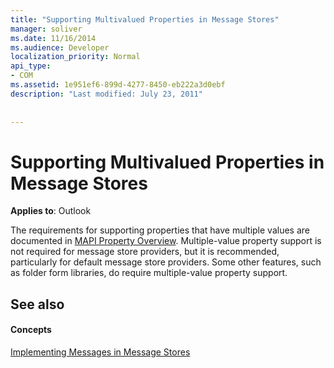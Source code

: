 ```yaml
---
title: "Supporting Multivalued Properties in Message Stores"
manager: soliver
ms.date: 11/16/2014
ms.audience: Developer
localization_priority: Normal
api_type:
- COM
ms.assetid: 1e951ef6-899d-4277-8450-eb222a3d0ebf
description: "Last modified: July 23, 2011"
 
 
---
```


# Supporting Multivalued Properties in Message Stores

  
  
**Applies to**: Outlook 
  
The requirements for supporting properties that have multiple values are documented in [MAPI Property Overview](mapi-property-overview.md). Multiple-value property support is not required for message store providers, but it is recommended, particularly for default message store providers. Some other features, such as folder form libraries, do require multiple-value property support.
  
## See also

#### Concepts

[Implementing Messages in Message Stores](implementing-messages-in-message-stores.md)

